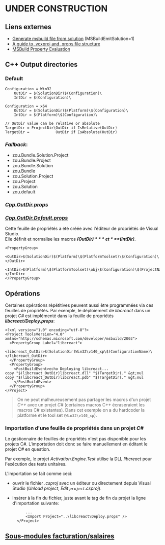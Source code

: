 # UNDER CONSTRUCTION

## Liens externes
- [Generate msbuild file from solution](https://anubhavg.wordpress.com/2013/08/05/generate-msbuild-file-from-solution/) (MSBuildEmitSolution=1)
- [A guide to .vcxproj and .props file structure](https://blogs.msdn.microsoft.com/visualstudio/2010/05/14/a-guide-to-vcxproj-and-props-file-structure/)
- [MSBuild Property Evaluation](https://blogs.msdn.microsoft.com/aaronhallberg/2007/07/16/msbuild-property-evaluation/)

## C++ Output directories

### Default

	Configuration = Win32
		OutDir = $(SolutionDir)$(Configuration)\
		IntDir = $(Configuration)\

	Configuration = x64
		OutDir = $(SolutionDir)$(Platform)\$(Configuration)\
		IntDir = $(Platform)\$(Configuration)\

	// OutDir value can be relative or absolute
	TargetDir = ProjectDir\OutDir if IsRelative(OutDir)
	TargetDir =            OutDir if IsAbsolute(OutDir)
    
### *Fallback*:
- zou.Bundle.Solution.Project
- zou.Bundle.Project
- zou.Bundle.Solution
- zou.Bundle
- zou.Solution.Project
- zou.Project
- zou.Solution
- zou.default


### [*Cpp.OutDir.props*](Cpp.OutDir.props)
### [*Cpp.OutDir.Default.props*](Cpp.OutDir.Default.props)

Cette feuille de propriétés a été créée avec l'éditeur de propriétés de Visual Studio.  
Elle définit et normalise les macros ***$(OutDir)*** et ***$(IntDir)***.

    <PropertyGroup>
      <OutDir>$(SolutionDir)$(Platform)\$(PlatformToolset)\$(Configuration)\</OutDir>
      <IntDir>$(Platform)\$(PlatformToolset)\obj\$(Configuration)\$(ProjectName)</IntDir>
    </PropertyGroup>

## Opérations

Certaines opérations répétitives peuvent aussi être programmées via ces feuilles de propriétés.
Par exemple, le déploiement de *libcreact* dans un projet *C#* est implémenté dans la feuille de propriétés
***libcreact/Deploy.props***:

    <?xml version="1.0" encoding="utf-8"?>
    <Project ToolsVersion="4.0" xmlns="http://schemas.microsoft.com/developer/msbuild/2003">
      <PropertyGroup Label="libcreact">
	    <libcreact_OutDir>$(SolutionDir)Win32\v140_xp\$(ConfigurationName)\</libcreact_OutDir>
      </PropertyGroup>
      <PropertyGroup>
	    <PostBuildEvent>echo Deploying libcreact...
    copy "$(libcreact_OutDir)libcreact.dll" "$(TargetDir)." &gt;nul
    copy "$(libcreact_OutDir)libcreact.pdb" "$(TargetDir)." &gt;nul
		</PostBuildEvent>
      </PropertyGroup>
    </Project>


> On ne peut malheureusement pas partager les macros d'un projet *C++* avec un projet *C#* (certaines macros C++ écraseraient les macros C# existantes). Dans cet exemple on a du hardcoder la platforme et le tool set (`Win32\v140_xp`).

### Importation d'une feuille de propriétés dans un projet ***C#***

Le gestionnaire de feuilles de propriétés n'est pas disponible pour les projets C#. L'importation doit donc se faire manuellement en éditant le projet C# en question.

Par exemple, le projet *Activation.Engine.Test* utilise la DLL *libcreact* pour l'exécution des tests unitaires.

L'importation se fait comme ceci:

- ouvrir le fichier *.csproj* avec un éditeur ou directement depuis Visual Studio (*Unload project, Edit `project`.csproj*).
- insérer à la fin du fichier, juste avant le tag de fin du projet la ligne d'importation suivante:

	    	...
		    <Import Project="..\libcreact\Deploy.props" />
	    </Project>


## [Sous-modules facturation/salaires](.Documentation/Submodules.md)
